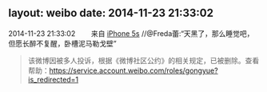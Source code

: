 layout: weibo
date: 2014-11-23 21:33:02
---
2014-11-23 21:33:02  &nbsp;&nbsp;&nbsp;&nbsp;&nbsp;&nbsp; 来自 <a href="sinaweibo://customweibosource" rel="nofollow">iPhone 5s</a>
 //@Freda蕾:“天黑了，那么睡觉吧，但愿长醉不复醒，卧槽泥马勒戈壁”
>  该微博因被多人投诉，根据《微博社区公约》的相关规定，已被删除。查看帮助：https://service.account.weibo.com/roles/gongyue?is_redirected=1
